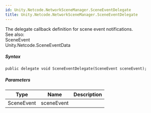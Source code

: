 ```yaml
---  
id: Unity.Netcode.NetworkSceneManager.SceneEventDelegate  
title: Unity.Netcode.NetworkSceneManager.SceneEventDelegate  
---
```


<div class="markdown level0 summary">

The delegate callback definition for scene event notifications.  
See also:  
SceneEvent  
Unity.Netcode.SceneEventData

</div>

<div class="markdown level0 conceptual">

</div>

 

##### Syntax

<div class="codewrapper">

``` lang-csharp
public delegate void SceneEventDelegate(SceneEvent sceneEvent);
```

</div>

##### Parameters

| Type       | Name       | Description |
|------------|------------|-------------|
| SceneEvent | sceneEvent |             |

 
